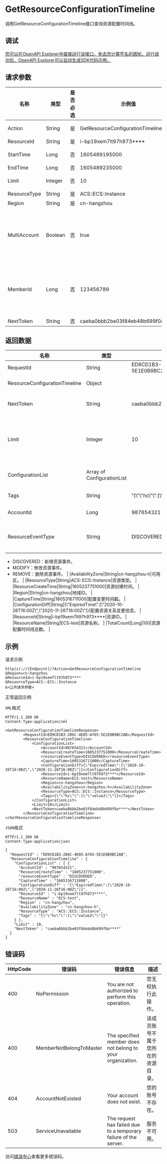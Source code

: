 # GetResourceConfigurationTimeline

调用GetResourceConfigurationTimeline接口查询资源配置时间线。

## 调试

[您可以在OpenAPI Explorer中直接运行该接口，免去您计算签名的困扰。运行成功后，OpenAPI Explorer可以自动生成SDK代码示例。](https://api.aliyun.com/#product=Config&api=GetResourceConfigurationTimeline&type=RPC&version=2019-01-08)

## 请求参数

|名称|类型|是否必选|示例值|描述|
|--|--|----|---|--|
|Action|String|是|GetResourceConfigurationTimeline|要执行的操作，取值：**GetResourceConfigurationTimeline**。 |
|ResourceId|String|是|i-bp19xem7lt97h973\*\*\*\*|资源ID。 |
|StartTime|Long|否|1605489195000|开始时间戳。默认为发起调用前的30天。 |
|EndTime|Long|否|1605489235000|结束时间戳。默认为发起调用时的时间。 |
|Limit|Integer|否|10|分页查询时设置的每页行数。取值范围：1~100。默认值：10。 |
|ResourceType|String|是|ACS::ECS::Instance|资源类型。 |
|Region|String|是|cn-hangzhou|地域ID。 |
|MultiAccount|Boolean|否|true|该参数计划于2021年06月30日00时00分00秒前下线，其替代功能账号组的API将于2021年05月30日00时00分00秒前上线。如果您正在使用该参数，建议您在2021年05月30日00时00分00秒之后切换为账号组的API。关于账号组，请参见[账号组](~~211534~~)。 |
|MemberId|Long|否|123456789|该参数计划于2021年06月30日00时00分00秒前下线，其替代功能账号组的API将于2021年05月30日00时00分00秒前上线。如果您正在使用该参数，建议您在2021年05月30日00时00分00秒之后切换为账号组的API。关于账号组，请参见[账号组](~~211534~~)。 |
|NextToken|String|否|caeba0bbb2be03f84eb48b699f0a\*\*\*\*|下一个查询开始的Token。 |

## 返回数据

|名称|类型|示例值|描述|
|--|--|---|--|
|RequestId|String|ED9CD1B3-286C-4E05-A765-5E1E0B9BC2AB|请求ID。 |
|ResourceConfigurationTimeline|Object| |资源配置时间线。 |
|NextToken|String|caeba0bbb2be03f84eb48b699f0a\*\*\*\*|下一个查询开始的Token。 |
|Limit|Integer|10|分页查询时设置的每页行数。取值范围：1~100。 |
|ConfigurationList|Array of ConfigurationList| |资源配置时间线列表。 |
|Tags|String|"\{\\"\\"hc\\"\\":\[\\"\\"value2\\"\\"\]\}"|资源标签。 |
|AccountId|Long|987654321|阿里云账号ID。 |
|ResourceEventType|String|DISCOVERED|资源变更事件的类型。取值：

 -   DISCOVERED：新增资源事件。
-   MODIFY：修改资源事件。
-   REMOVE：删除资源事件。 |
|AvailabilityZone|String|cn-hangzhou-h|可用区。 |
|ResourceType|String|ACS::ECS::Instance|资源类型。 |
|ResourceCreateTime|String|1605237751000|资源创建时间。 |
|Region|String|cn-hangzhou|地域ID。 |
|CaptureTime|String|1605316711000|配置变更时间戳。 |
|ConfigurationDiff|String|\{\\"ExpiredTime\\":\[\\"2020-10-26T16:00Z\\",\\"2020-11-26T16:00Z\\"\]\}|配置资源关系变更信息。 |
|ResourceId|String|i-bp19xem7lt97h973\*\*\*\*|资源ID。 |
|ResourceName|String|ECS-test|资源名称。 |
|TotalCount|Long|100|资源配置时间线总数。 |

## 示例

请求示例

```
http(s)://[Endpoint]/?Action=GetResourceConfigurationTimeline
&Region=cn-hangzhou
&ResourceId=i-bp19xem7lt97h973****
&ResourceType=ACS::ECS::Instance
&<公共请求参数>
```

正常返回示例

`XML`格式

```
HTTP/1.1 200 OK
Content-Type:application/xml

<GetResourceConfigurationTimelineResponse>
		<RequestId>ED9CD1B3-286C-4E05-A765-5E1E0B9BC2AB</RequestId>
		<ResourceConfigurationTimeline>
			<ConfigurationList>
				<AccountId>987654321</AccountId>
				<ResourceCreateTime>1605237751000</ResourceCreateTime>
				<resourceEventType>DISCOVERED</resourceEventType>
                <CaptureTime>1605316711000</CaptureTime>
				<ConfigurationDiff>{\"ExpiredTime\":[\"2020-10-26T16:00Z\",\"2020-11-26T16:00Z\"]}</ConfigurationDiff>
				<ResourceId>i-bp19xem7lt97h973****</ResourceId>
				<ResourceName>ECS-test</ResourceName>
				<Region>cn-hangzhou</Region>
				<AvailabilityZone>cn-hangzhou-h</AvailabilityZone>
				<ResourceType>ACS::ECS::Instance</ResourceType>
				<Tags>{\"\"hc\"\":[\"\"value2\"\"]}</Tags>
			</ConfigurationList>
			<Limit>10</Limit>
			<NextToken>caeba0bbb2be03f84eb48b699f0a****</NextToken>
		</ResourceConfigurationTimeline>
</GetResourceConfigurationTimelineResponse>
```

`JSON`格式

```
HTTP/1.1 200 OK
Content-Type:application/json

{
  "RequestId" : "ED9CD1B3-286C-4E05-A765-5E1E0B9BC2AB",
  "ResourceConfigurationTimeline" : {
    "ConfigurationList" : [ {
      "AccountId" : "987654321",
      "ResourceCreateTime" : "1605237751000",
      "resourceEventType" : "DISCOVERED",
      "CaptureTime" : "1605316711000",
      "ConfigurationDiff" : "{\"ExpiredTime\":[\"2020-10-26T16:00Z\",\"2020-11-26T16:00Z\"]}",
      "ResourceId" : "i-bp19xem7lt97h973****",
      "ResourceName" : "ECS-test",
      "Region" : "cn-hangzhou",
      "AvailabilityZone" : "cn-hangzhou-h",
      "ResourceType" : "ACS::ECS::Instance",
      "Tags" : "{\"\"hc\"\":[\"\"value2\"\"]}"
    } ],
    "Limit" : 10,
    "NextToken" : "caeba0bbb2be03f84eb48b699f0a****"
  }
}
```

## 错误码

|HttpCode|错误码|错误信息|描述|
|--------|---|----|--|
|400|NoPermission|You are not authorized to perform this operation.|您无权执行此操作。|
|400|MemberNotBelongToMaster|The specified member does not belong to your organization.|该成员账号不属于您所在的资源目录。|
|404|AccountNotExisted|Your account does not exist.|您的账号不存在。|
|503|ServiceUnavailable|The request has failed due to a temporary failure of the server.|服务不可用。|

访问[错误中心](https://error-center.alibabacloud.com/status/product/Config)查看更多错误码。

